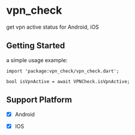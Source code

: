 # vpn_check

get vpn active status for Android, iOS

## Getting Started

a simple usage example:

```
import 'package:vpn_check/vpn_check.dart';

bool isVpnActive = await VPNCheck.isVpnActive;
```
## Support Platform

- [x] Android
- [x] IOS

